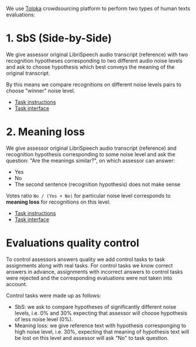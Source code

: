We use [Toloka](https://toloka.ai/) crowdsourcing platform to perform two types of human texts evaluations:

# 1. SbS (Side-by-Side)

We give assessor original LibriSpeech audio transcript (reference) with two recognition hypotheses corresponding to two different audio noise levels and ask to choose hypothesis which best conveys the meaning of the original transcript. 

By this means we compare recognitions on different noise levels pairs to choose "winner" noise level.

- [Task instructions](../instructions/en/sbs.md)
- [Task interface](./interfaces/en/sbs.png)

# 2. Meaning loss

We give assessor original LibriSpeech audio transcript (reference) and recognition hypothesis corresponding to some noise level and ask the question: "Are the meanings similar?", on which assessor can answer:
- Yes
- No
- The second sentence (recognition hypothesis) does not make sense

Votes ratio `No / (Yes + No)` for particular noise level corresponds to **meaning loss** for recognitions on this level.

- [Task instructions](../instructions/en/meaning-loss.md)
- [Task interface](./interfaces/en/meaning-loss.png)

# Evaluations quality control

To control assessors answers quality we add control tasks to task assignments along with real tasks. For control tasks we know correct answers in advance, assignments with incorrect answers to control tasks were rejected and the corresponding evaluations were not taken into account.

Control tasks were made up as follows:
- SbS: we ask to compare hypotheses of significantly different noise levels, i.e. 0% and 30% expecting that assessor will choose hypothesis of less noise level (0%).
- Meaning loss: we give reference text with hypothesis corresponging to high noise level, i.e. 30%, expecting that meaning of hypothesis text will be lost on this level and assessor will ask "No" to task question.